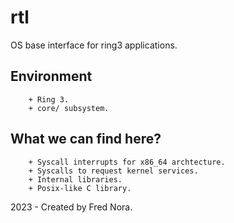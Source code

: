 # rtl

OS base interface for ring3 applications. 

## Environment

```
    + Ring 3.
    + core/ subsystem.
```

## What we can find here?

```
    + Syscall interrupts for x86_64 archtecture.
    + Syscalls to request kernel services.
    + Internal libraries.
    + Posix-like C library.     
```

2023 - Created by Fred Nora.
